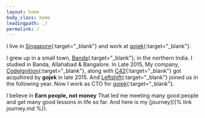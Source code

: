 ```yaml
---
layout: home
body_class: home
leadingpath: ./
permalink: /
---
```


I live in [Singapore](https://en.wikipedia.org/wiki/Singapore){:target="_blank"} and work at [gojek](https://gojek.com){:target="_blank"}. 

I grew up in a small town, [Banda](https://en.wikipedia.org/wiki/Banda,_Uttar_Pradesh){:target="_blank"}, in the northern India. I studied in Banda, Allahabad & Bangalore. 
In Late 2015, My company, [CodeIgnition](https://twitter.com/codeignition){:target="_blank"}, along with [C42](https://twitter.com/c42engineering){:target="_blank"} got acquihired by **gojek** in late 2015. And [Leftshift](https://twitter.com/leftshifters){:target="_blank"} joined us in the following year. Now I work as CTO for [gojek](https://gojek.com){:target="_blank"}.

I believe in **Earn people, not money** That led me meeting many good people and get many good lessons in life so far. And here is my [journey]({% link journey.md %}).
